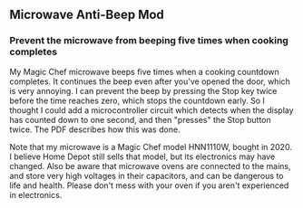 ## Microwave Anti-Beep Mod

### Prevent the microwave from beeping five times when cooking completes

My Magic Chef microwave beeps five times when a cooking countdown completes.  It continues the beep even after you've opened the door, which is very annoying.  I can prevent the beep by pressing the Stop key twice before the time reaches zero, which stops the countdown early. So I thought I could add a microcontroller circuit which detects when the display has counted down to one second, and then "presses" the Stop button twice.  The PDF describes how this was done.

Note that my microwave is a Magic Chef model HNN1110W, bought in 2020.  I believe Home Depot still sells that model, but its electronics may have changed.  Also be aware that microwave ovens are connected to the mains, and store very high voltages in their capacitors, and can be dangerous to life and health.  Please don't mess with your oven if you aren't experienced in electronics.

